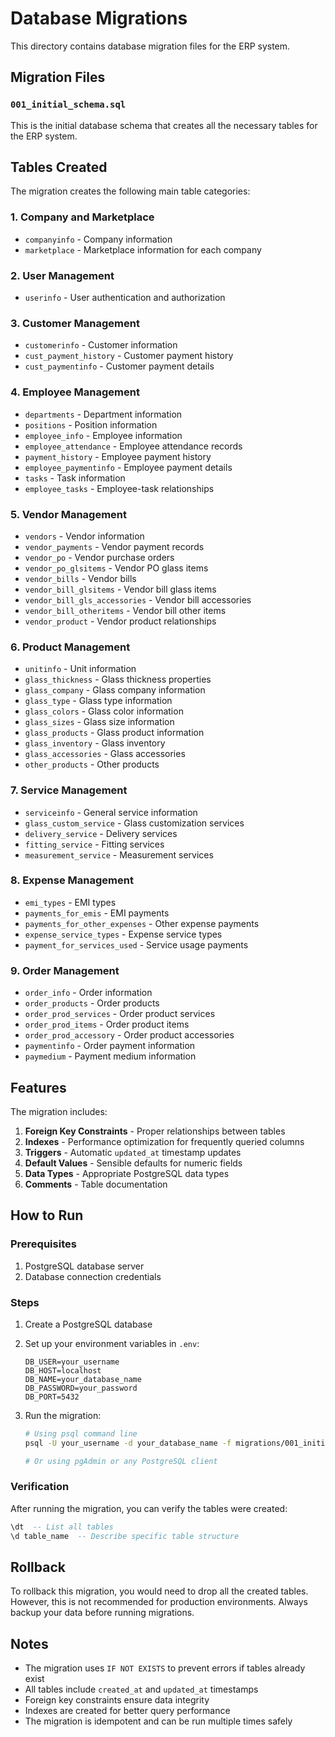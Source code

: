 # Database Migrations

This directory contains database migration files for the ERP system.

## Migration Files

### `001_initial_schema.sql`
This is the initial database schema that creates all the necessary tables for the ERP system.

## Tables Created

The migration creates the following main table categories:

### 1. Company and Marketplace
- `companyinfo` - Company information
- `marketplace` - Marketplace information for each company

### 2. User Management
- `userinfo` - User authentication and authorization

### 3. Customer Management
- `customerinfo` - Customer information
- `cust_payment_history` - Customer payment history
- `cust_paymentinfo` - Customer payment details

### 4. Employee Management
- `departments` - Department information
- `positions` - Position information
- `employee_info` - Employee information
- `employee_attendance` - Employee attendance records
- `payment_history` - Employee payment history
- `employee_paymentinfo` - Employee payment details
- `tasks` - Task information
- `employee_tasks` - Employee-task relationships

### 5. Vendor Management
- `vendors` - Vendor information
- `vendor_payments` - Vendor payment records
- `vendor_po` - Vendor purchase orders
- `vendor_po_glsitems` - Vendor PO glass items
- `vendor_bills` - Vendor bills
- `vendor_bill_glsitems` - Vendor bill glass items
- `vendor_bill_gls_accessories` - Vendor bill accessories
- `vendor_bill_otheritems` - Vendor bill other items
- `vendor_product` - Vendor product relationships

### 6. Product Management
- `unitinfo` - Unit information
- `glass_thickness` - Glass thickness properties
- `glass_company` - Glass company information
- `glass_type` - Glass type information
- `glass_colors` - Glass color information
- `glass_sizes` - Glass size information
- `glass_products` - Glass product information
- `glass_inventory` - Glass inventory
- `glass_accessories` - Glass accessories
- `other_products` - Other products

### 7. Service Management
- `serviceinfo` - General service information
- `glass_custom_service` - Glass customization services
- `delivery_service` - Delivery services
- `fitting_service` - Fitting services
- `measurement_service` - Measurement services

### 8. Expense Management
- `emi_types` - EMI types
- `payments_for_emis` - EMI payments
- `payments_for_other_expenses` - Other expense payments
- `expense_service_types` - Expense service types
- `payment_for_services_used` - Service usage payments

### 9. Order Management
- `order_info` - Order information
- `order_products` - Order products
- `order_prod_services` - Order product services
- `order_prod_items` - Order product items
- `order_prod_accessory` - Order product accessories
- `paymentinfo` - Order payment information
- `paymedium` - Payment medium information

## Features

The migration includes:

1. **Foreign Key Constraints** - Proper relationships between tables
2. **Indexes** - Performance optimization for frequently queried columns
3. **Triggers** - Automatic `updated_at` timestamp updates
4. **Default Values** - Sensible defaults for numeric fields
5. **Data Types** - Appropriate PostgreSQL data types
6. **Comments** - Table documentation

## How to Run

### Prerequisites
1. PostgreSQL database server
2. Database connection credentials

### Steps
1. Create a PostgreSQL database
2. Set up your environment variables in `.env`:
   ```
   DB_USER=your_username
   DB_HOST=localhost
   DB_NAME=your_database_name
   DB_PASSWORD=your_password
   DB_PORT=5432
   ```

3. Run the migration:
   ```bash
   # Using psql command line
   psql -U your_username -d your_database_name -f migrations/001_initial_schema.sql
   
   # Or using pgAdmin or any PostgreSQL client
   ```

### Verification
After running the migration, you can verify the tables were created:
```sql
\dt  -- List all tables
\d table_name  -- Describe specific table structure
```

## Rollback
To rollback this migration, you would need to drop all the created tables. However, this is not recommended for production environments. Always backup your data before running migrations.

## Notes
- The migration uses `IF NOT EXISTS` to prevent errors if tables already exist
- All tables include `created_at` and `updated_at` timestamps
- Foreign key constraints ensure data integrity
- Indexes are created for better query performance
- The migration is idempotent and can be run multiple times safely 